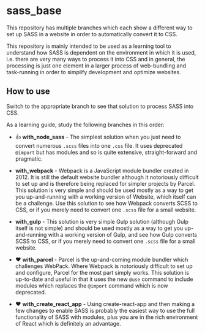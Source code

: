 # sass_base

This repository has multiple branches which each show a different way to set up SASS in a website in order to automatically convert it to CSS.

This repository is mainly intended to be used as a learning tool to understand how SASS is dependent on the environment in which it is used, i.e. there are very many ways to process it into CSS and in general, the processing is just one element in a larger process of web-bundling and task-running in order to simplify development and optimize websites.

## How to use

Switch to the appropriate branch to see that solution to process SASS into CSS.

As a learning guide, study the following branches in this order:

- :thumbsup: **with_node_sass** - The simplest solution when you just need to convert numerous `.scss` files into one `.css` file. It uses deprecated `@import` but has modules and so is quite extensive, straight-forward and pragmatic.

- **with_webpack** - Webpack is a JavaScript module bundler created in 2012. It is still the default website bundler although it notoriously difficult to set up and is therefore being replaced for simpler projects by Parcel. This solution is very simple and should be used mostly as a way to get you up-and-running with a working version of Website, which itself can be a challenge. Use this solution to see how Webpack converts SCSS to CSS, or if you merely need to convert one `.scss` file for a small website.

- **with_gulp** - This solution is very simple Gulp solution (although Gulp itself is not simple) and should be used mostly as a way to get you up-and-running with a working version of Gulp, and see how Gulp converts SCSS to CSS, or if you merely need to convert one `.scss` file for a small website.

- :heart: **with_parcel** - Parcel is the up-and-coming module bundler which challenges WebPack. Where Webpack is notoriously difficult to set up and configure, Parcel for the most part simply works.  This solution is up-to-date and useful in that it uses the new `@use` command to include modules which replaces the `@import` command which is now deprecated. 

- :heart: **with_create_react_app** - Using create-react-app and then making a few changes to enable SASS is probably the easiest way to use the full functionality of SASS with modules, plus you are in the rich environment of React which is definitely an advantage. 

